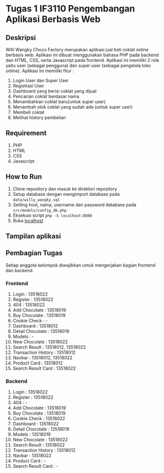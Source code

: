 # Tugas 1 IF3110 Pengembangan Aplikasi Berbasis Web

## Deskripsi
Willi Wangky Choco Factory merupakan aplikasi jual beli coklat online berbasis web. Aplikasi ini dibuat menggunakan bahasa PHP pada backend dan HTML, CSS, serta Javascript pada frontend. Aplikasi ini memiliki 2 role yaitu user (sebagai pengguna) dan super user (sebagai pengelola toko online).
Aplikasi ini memiliki fitur :
1. Login User dan Super User
2. Registrasi User
3. Dashboard yang berisi coklat yang dijual
4. Pencarian coklat berdasar nama
5. Menambahkan coklat baru(untuk super user)
6. Menambah stok coklat yang sudah ada (untuk super user)
7. Membeli coklat
8. Melihat history pembelian

## Requirement
1. PHP
2. HTML
3. CSS
5. Javascript

## How to Run
1. Clone repository dan masuk ke direktori repository
2. Setup database dengan mengimport database pada `data/willy_wangky.sql`
3. Setting host, nama, username dan password database pada `src/models/config_db.php` 
4. Eksekusi script `php -S localhost:8080`
5. Buka [localhost](http://localhost:8080)

## Tampilan aplikasi

## Pembagian Tugas

Setiap anggota kelompok diwajibkan untuk mengerjakan bagian frontend dan backend.

### Frontend
1. Login : 13518022
2. Register : 13518022
3. 404 : 13518022
4. Add Chocolate : 13518019
5. Buy Chocolate : 13518019
6. Cookie Check : -
7. Dashboard : 13518012
8. Detail Chocolate : 13518019
9. Models : -
10. New Chocolate : 13518022
11. Search Result : 13518012, 13518022
12. Transaction History : 13518012 
13. Navbar : 13518012, 13518022
14. Product Card : 13518012
15. Search Result Card : 13518022


### Backend
1. Login : 13518022
2. Register : 13518022
3. 404 : -
4. Add Chocolate : 13518019
5. Buy Chocolate : 13518019
6. Cookie Check : 13518022
7. Dashboard : 13518022
8. Detail Chocolate : 13518019
9. Models : 13518019
10. New Chocolate : 13518022
11. Search Result : 13518022
12. Transaction History : 13518012
13. Navbar : 13518022
14. Product Card : -
15. Search Result Card : -

